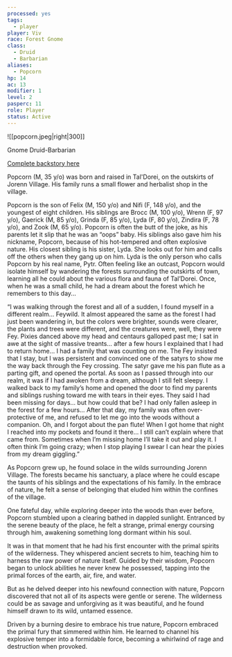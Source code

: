 ```yaml
---
processed: yes
tags:
  - player
player: Viv
race: Forest Gnome
class:
  - Druid
  - Barbarian
aliases:
  - Popcorn
hp: 14
ac: 13
modifier: 1
level: 2
pasperc: 11
role: Player
status: Active
---
```

![[popcorn.jpeg|right|300]]

Gnome Druid-Barbarian

[Complete backstory here](https://docs.google.com/document/d/15vSp6JmG4ok54__3cEXE_5Mj11Puqm1B4z69f9TKXIU/edit)

Popcorn (M, 35 y/o) was born and raised in Tal'Dorei, on the outskirts of Jorenn Village. His family runs a small flower and herbalist shop in the village.

Popcorn is the son of Felix (M, 150 y/o) and Nifi (F, 148 y/o), and the youngest of eight children. His siblings are Brocc (M, 100 y/o), Wrenn (F, 97 y/o), Gaerick (M, 85 y/o), Grinda (F, 85 y/o), Lyda (F, 80 y/o), Zindira (F, 78 y/o), and Zook (M, 65 y/o). Popcorn is often the butt of the joke, as his parents let it slip that he was an “oops” baby. His siblings also gave him his nickname, Popcorn, because of his hot-tempered and often explosive nature. His closest sibling is his sister, Lyda. She looks out for him and calls off the others when they gang up on him. Lyda is the only person who calls Popcorn by his real name, Pytr. Often feeling like an outcast, Popcorn would isolate himself by wandering the forests surrounding the outskirts of town, learning all he could about the various flora and fauna of Tal’Dorei. Once, when he was a small child, he had a dream about the forest which he remembers to this day…

“I was walking through the forest and all of a sudden, I found myself in a different realm… Feywild. It almost appeared the same as the forest I had just been wandering in, but the colors were brighter, sounds were clearer, the plants and trees were different, and the creatures were, well, they were Fey. Pixies danced above my head and centaurs galloped past me; I sat in awe at the sight of massive treants… after a few hours I explained that I had to return home… I had a family that was counting on me. The Fey insisted that I stay, but I was persistent and convinced one of the satyrs to show me the way back through the Fey crossing. The satyr gave me his pan flute as a parting gift, and opened the portal. As soon as I passed through into our realm, it was if I had awoken from a dream, although I still felt sleepy. I walked back to my family’s home and opened the door to find my parents and siblings rushing toward me with tears in their eyes. They said I had been missing for days… but how could that be? I had only fallen asleep in the forest for a few hours… After that day, my family was often over-protective of me, and refused to let me go into the woods without a companion. Oh, and I forgot about the pan flute! When I got home that night I reached into my pockets and found it there… I still can’t explain where that came from. Sometimes when I’m missing home I’ll take it out and play it. I often think I’m going crazy; when I stop playing I swear I can hear the pixies from my dream giggling.”

As Popcorn grew up, he found solace in the wilds surrounding Jorenn Village. The forests became his sanctuary, a place where he could escape the taunts of his siblings and the expectations of his family. In the embrace of nature, he felt a sense of belonging that eluded him within the confines of the village.

One fateful day, while exploring deeper into the woods than ever before, Popcorn stumbled upon a clearing bathed in dappled sunlight. Entranced by the serene beauty of the place, he felt a strange, primal energy coursing through him, awakening something long dormant within his soul.

It was in that moment that he had his first encounter with the primal spirits of the wilderness. They whispered ancient secrets to him, teaching him to harness the raw power of nature itself. Guided by their wisdom, Popcorn began to unlock abilities he never knew he possessed, tapping into the primal forces of the earth, air, fire, and water.

But as he delved deeper into his newfound connection with nature, Popcorn discovered that not all of its aspects were gentle or serene. The wilderness could be as savage and unforgiving as it was beautiful, and he found himself drawn to its wild, untamed essence.

Driven by a burning desire to embrace his true nature, Popcorn embraced the primal fury that simmered within him. He learned to channel his explosive temper into a formidable force, becoming a whirlwind of rage and destruction when provoked.